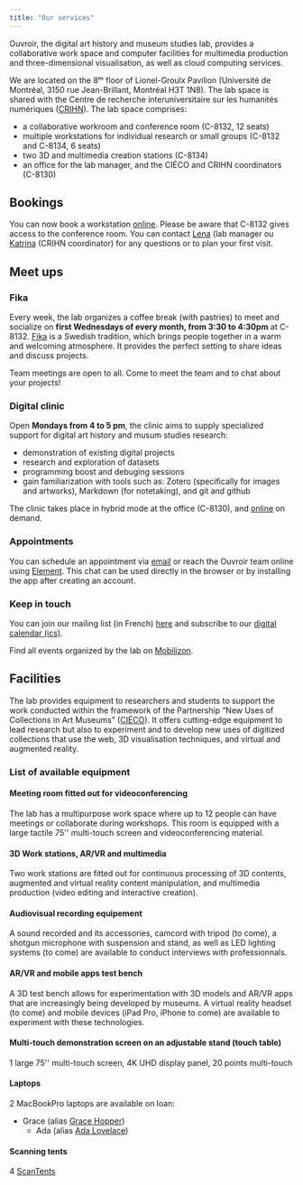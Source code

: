 ```yaml
---
title: "Our services"
---
```


Ouvroir, the digital art history and museum studies lab, provides a  collaborative work space and computer facilities for multimedia  production and three-dimensional visualisation, as well as cloud  computing services.

We are located on the 8ᵗʰ floor of Lionel-Groulx Pavilion (Université de Montréal, 3150 rue Jean-Brillant, Montréal H3T 1N8). The lab space  is shared with the Centre de recherche interuniversitaire sur les  humanités numériques ([CRIHN](https://can01.safelinks.protection.outlook.com/?url=http%3A%2F%2Fcrihn.org%2F&data=05|01|lena.krause@umontreal.ca|4eb34603ff654cfcf60608da96a5413f|d27eefec2a474be7981e0f8977fa31d8|1|0|637987935231065453|Unknown|TWFpbGZsb3d8eyJWIjoiMC4wLjAwMDAiLCJQIjoiV2luMzIiLCJBTiI6Ik1haWwiLCJXVCI6Mn0%3D|2000|||&sdata=31i08Po3o69sgzepX2g2EJJjJFowhAFnzh5F8HYf8kY%3D&reserved=0)). The lab space comprises:

- a collaborative workroom and conference room (C-8132, 12 seats)
- multiple workstations for individual research or small groups (C-8132 and C-8134, 6 seats)
- two 3D and multimedia creation stations (C-8134)
- an office for the lab manager, and the CIÉCO and CRIHN coordinators (C-8130)

## Bookings

You can now book a workstation [online](https://docs.google.com/spreadsheets/d/11EBiGa9AELoJt5j9KANnbXz3EGMhc8vrqQBaHLwTkfo/edit?usp=sharing). Please be aware that C-8132 gives access to the conference room. You can contact [Lena](mailto:ouvroir@umontreal.ca) (lab manager ou [Katrina](mailto:friends.of.foulab-subscribe@lists.riseup.net) (CRIHN coordinator) for any questions or to plan your first visit.

## Meet ups

### Fika

Every week, the lab organizes a coffee break (with pastries) to meet and socialize on **first Wednesdays of every month, from 3:30 to 4:30pm** at C-8132. [Fika](https://www.swedishfood.com/fika) is a Swedish tradition, which brings people together in a warm and  welcoming atmosphere. It provides the perfect setting to share ideas and discuss projects.

Team meetings are open to all. Come to meet the team and to chat about your projects!

### Digital clinic

Open **Mondays from 4 to 5 pm**, the clinic aims to supply specialized support for digital art history and musum studies research:

- demonstration of existing digital projects
- research and exploration of datasets
- programming boost and debuging sessions
- gain familiarization with tools such as: Zotero (specifically for  images and artworks), Markdown (for notetaking), and git and github

The clinic takes place in hybrid mode at the office (C-8130), and [online](https://umontreal.zoom.us/j/82480661654?pwd=cUlzb09hZ3lkd2UvcmpPbTdmQkZBQT09) on demand.

### Appointments

You can schedule an appointment via [email](mailto:ouvroir@umontreal.ca) or reach the Ouvroir team online using [Element](https://matrix.to/#/!AaxspHhzNUgFJpDKTr:matrix.org?via=matrix.org). This chat can be used directly in the browser or by installing the app after creating an account.

### Keep in touch

You can join our mailing list (in French) [here](https://listes.umontreal.ca/wws/subscribe/ouvroir) and subscribe to our [digital calendar (ics)](https://outlook.office365.com/owa/calendar/00612925e3e44352a2fecda3cc840ee0@umontreal.ca/c2e6e5f6a7264c3b99fb9f6ef3f69b617923860242817213963/calendar.ics).

Find all events organized by the lab on [Mobilizon](https://mobilizon.fr/@ouvroir_lab/events).

## Facilities

The lab provides equipment to researchers and students to support the work conducted within the framework of the Partnership “New Uses of Collections in Art Museums” ([CIÉCO](https://www.cieco.co)). It offers cutting-edge equipment to lead research but also to experiment and to develop new uses of digitized collections that use the web, 3D visualisation techniques, and virtual and augmented reality.

### List of available equipment

#### Meeting room fitted out for videoconferencing

The lab has a multipurpose work space where up to 12 people can have meetings or collaborate during workshops. This room is equipped with a large tactile 75'' multi-touch screen and videoconferencing material.

#### 3D Work stations, AR/VR and multimedia

Two work stations are fitted out for continuous processing of 3D contents, augmented and virtual reality content manipulation, and multimedia production (video editing and interactive creation).

#### Audiovisual recording equipement

A sound recorded and its accessories, camcord with tripod (to come), a shotgun microphone with suspension and stand, as well as LED lighting systems (to come) are available to conduct interviews with professionnals.

#### AR/VR and mobile apps test bench

A 3D test bench allows for experimentation with 3D models and AR/VR apps that are increasingly being developed by museums. A virtual reality headset (to come) and mobile devices (iPad Pro, iPhone to come) are available to experiment with these technologies.

#### Multi-touch demonstration screen on an adjustable stand (touch table)

1 large 75'' multi-touch screen, 4K UHD display panel, 20 points multi-touch

#### Laptops

2 MacBookPro laptops are available on loan: 

- Grace (alias [Grace Hopper](https://fr.wikipedia.org/wiki/Grace_Hopper))
  - Ada (alias [Ada Lovelace](https://fr.wikipedia.org/wiki/Ada_Lovelace))

#### Scanning tents

4  [ScanTents](https://readcoop.eu/scantent/)

#### <!--Printer-->

<!--Network printer-->

#### <!--Software-->

<!--List of software installed on the machines-->